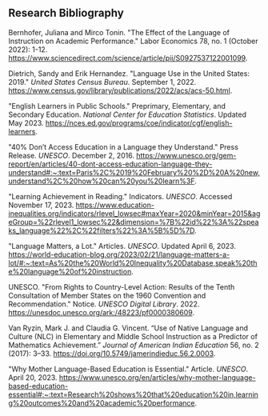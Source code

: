 ## Research Bibliography
Bernhofer, Juliana and Mirco Tonin. "The Effect of the Language of Instruction on Academic Performance." Labor Economics 78, no. 1 (October 2022): 1-12. https://www.sciencedirect.com/science/article/pii/S0927537122001099. 

Dietrich, Sandy and Erik Hernandez. "Language Use in the United States: 2019." _United States Census Bureau_. September 1, 2022. https://www.census.gov/library/publications/2022/acs/acs-50.html. 

"English Learners in Public Schools." Preprimary, Elementary, and Secondary Education. _National Center for Education Statistics_. Updated May 2023. https://nces.ed.gov/programs/coe/indicator/cgf/english-learners. 

"40% Don’t Access Education in a Language they Understand." Press Release. _UNESCO_. December 2, 2016. https://www.unesco.org/gem-report/en/articles/40-dont-access-education-language-they-understand#:~:text=Paris%2C%2019%20February%20%2D%20A%20new,understand%2C%20how%20can%20you%20learn%3F. 

"Learning Achievement in Reading." Indicators. _UNESCO_. Accessed November 17, 2023. https://www.education-inequalities.org/indicators/rlevel_lowsec#maxYear=2020&minYear=2015&ageGroup=%22rlevel1_lowsec%22&dimension=%7B%22id%22%3A%22speaks_language%22%2C%22filters%22%3A%5B%5D%7D. 

"Language Matters, a Lot." Articles. _UNESCO_. Updated April 6, 2023. https://world-education-blog.org/2023/02/21/language-matters-a-lot/#:~:text=As%20the%20World%20Inequality%20Database,speak%20the%20language%20of%20instruction.

UNESCO. "From Rights to Country-Level Action: Results of the Tenth Consultation of Member States on the 1960 Convention and Recommendation." Notice. _UNESCO Digital Library_. 2022. https://unesdoc.unesco.org/ark:/48223/pf0000380609. 

Van Ryzin, Mark J. and Claudia G. Vincent. “Use of Native Language and Culture (NLC) in Elementary and Middle School Instruction as a Predictor of Mathematics Achievement.” _Journal of American Indian Education_ 56, no. 2 (2017): 3–33. https://doi.org/10.5749/jamerindieduc.56.2.0003.

"Why Mother Language-Based Education is Essential." Article. _UNESCO_. April 20, 2023. https://www.unesco.org/en/articles/why-mother-language-based-education-essential#:~:text=Research%20shows%20that%20education%20in,learning%20outcomes%20and%20academic%20performance.
